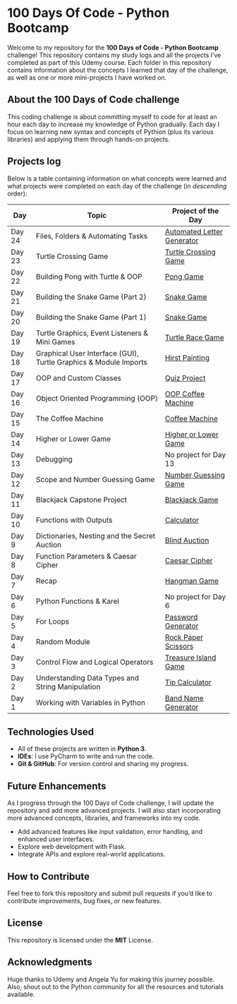 # 100 Days Of Code - Python Bootcamp 

Welcome to my repository for the **100 Days of Code - Python Bootcamp** challenge! This repository contains my study logs and all the projects I’ve completed as part of this Udemy course. Each folder in this repository contains information about the concepts I learned that day of the challenge, as well as one or more mini-projects I have worked on.

## About the 100 Days of Code challenge
   This coding challenge is about committing myself to code for at least an hour each day to increase my knowledge of Python gradually. Each day I focus on learning new syntax and concepts of Pythion (plus its various libraries) and applying them through hands-on projects.

## Projects log
Below is a table containing information on what concepts were learned and what projects were completed on each day of the challenge (in _descending_ order):

| Day    | Topic                                                            | Project of the Day                                    |
|--------|------------------------------------------------------------------|-------------------------------------------------------|
| Day 24 | Files, Folders & Automating Tasks                                | [Automated Letter Generator](Day24/main.py)           |
| Day 23 | Turtle Crossing Game                                             | [Turtle Crossing Game](Day23/main.py)                 |
| Day 22 | Building Pong with Turtle & OOP                                  | [Pong Game](Day22/main.py)                            |
| Day 21 | Building the Snake Game (Part 2)                                 | [Snake Game](Day21/main.py)                           |                     
| Day 20 | Building the Snake Game (Part 1)                                 | [Snake Game](Day21/main.py)                           |                            
| Day 19 | Turtle Graphics, Event Listeners & Mini Games                    | [Turtle Race Game](Day19/main.py)                     |
| Day 18 | Graphical User Interface (GUI), Turtle Graphics & Module Imports | [Hirst Painting](Day18/main.py)                       |
| Day 17 | OOP and Custom Classes                                           | [Quiz Project](Day17/main.py)                         |
| Day 16 | Object Oriented Programming (OOP)                                | [OOP Coffee Machine](Day16/main.py)                   |
| Day 15 | The Coffee Machine                                               | [Coffee Machine](Day15/main.py)                       |
| Day 14 | Higher or Lower Game                                             | [Higher or Lower Game](Day14/main.py)                 |
| Day 13 | Debugging                                                        | No project for Day 13                                 |
| Day 12 | Scope and Number Guessing Game                                   | [Number Guessing Game](Day12/main.py)                 |
| Day 11 | Blackjack Capstone Project                                       | [Blackjack Game](Day11/main.py)                       |
| Day 10 | Functions with Outputs                                           | [Calculator](Day10/main.py)                           |
| Day 9  | Dictionaries, Nesting and the Secret Auction                     | [Blind Auction](Day09/main.py)                        |
| Day 8  | Function Parameters & Caesar Cipher                              | [Caesar Cipher](Day08/main.py)                        |
| Day 7  | Recap                                                            | [Hangman Game](Day07/main.py)                         |
| Day 6  | Python Functions & Karel                                         | No project for Day 6                                  |
| Day 5  | For Loops                                                        | [Password Generator](Day05/password_generator.py)     |
| Day 4  | Random Module                                                    | [Rock Paper Scissors](Day04/rock_paper_scissors.py)   |
| Day 3  | Control Flow and Logical Operators                               | [Treasure Island Game](Day03/treasure_island_game.py) |
| Day 2  | Understanding Data Types and String Manipulation                 | [Tip Calculator](Day02/tip_calculator.py)             |
| Day 1  | Working with Variables in Python                                 | [Band Name Generator](Day01/band_name_generator.py)   


## Technologies Used
- All of these projects are written in **Python 3**.
- **IDEs**: I use PyCharm to write and run the code.
- **Git & GitHub**: For version control and sharing my progress.

## Future Enhancements
As I progress through the 100 Days of Code challenge, I will update the repository and add more advanced projects. I will also start incorporating more advanced concepts, libraries, and frameworks into my code.

- Add advanced features like input validation, error handling, and enhanced user interfaces.
- Explore web development with Flask.
- Integrate APIs and explore real-world applications.

## How to Contribute
Feel free to fork this repository and submit pull requests if you’d like to contribute improvements, bug fixes, or new features.

## License
This repository is licensed under the **MIT** License.
   
## Acknowledgments
Huge thanks to Udemy and Angela Yu for making this journey possible. Also, shout out to the Python community for all the resources and tutorials available.
